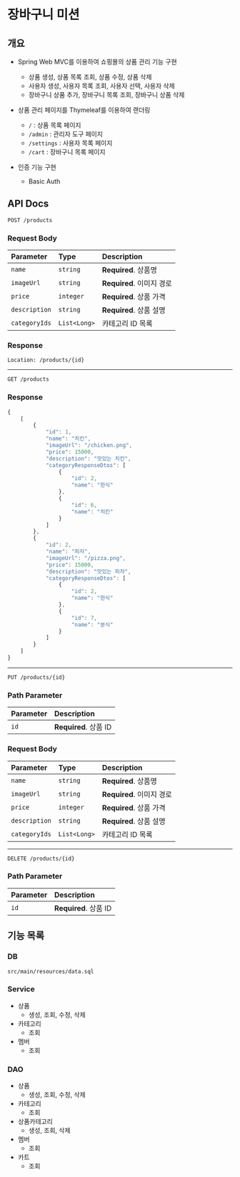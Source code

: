 # 장바구니 미션

## 개요

- Spring Web MVC를 이용하여 쇼핑몰의 상품 관리 기능 구현
    - 상품 생성, 상품 목록 조회, 상품 수정, 상품 삭제
    - 사용자 생성, 사용자 목록 조회, 사용자 선택, 사용자 삭제
    - 장바구니 상품 추가, 장바구니 목록 조회, 장바구니 상품 삭제

- 상품 관리 페이지를 Thymeleaf를 이용하여 랜더링
    - `/` : 상품 목록 페이지
    - `/admin` : 관리자 도구 페이지
    - `/settings` : 사용자 목록 페이지
    - `/cart` : 장바구니 목록 페이지

- 인증 기능 구현
    - Basic Auth

## API Docs

```http
POST /products
```

### Request Body

| Parameter     | Type         | Description          |
|:--------------|:-------------|:---------------------|
| `name`        | `string`     | **Required**. 상품명    |
| `imageUrl`    | `string`     | **Required**. 이미지 경로 |
| `price`       | `integer`    | **Required**. 상품 가격  |
| `description` | `string`     | **Required**. 상품 설명  |
| `categoryIds` | `List<Long>` | 카테고리 ID 목록           |

### Response

```http
Location: /products/{id}
```

---

```http
GET /products
```

### Response

```javascript
{
    [
        {
            "id": 1,
            "name": "치킨",
            "imageUrl": "/chicken.png",
            "price": 15000,
            "description": "맛있는 치킨",
            "categoryResponseDtos": [
                {
                    "id": 2,
                    "name": "한식"
                },
                {
                    "id": 6,
                    "name": "치킨"
                }
            ]
        },
        {
            "id": 2,
            "name": "피자",
            "imageUrl": "/pizza.png",
            "price": 15000,
            "description": "맛있는 피자",
            "categoryResponseDtos": [
                {
                    "id": 2,
                    "name": "한식"
                },
                {
                    "id": 7,
                    "name": "분식"
                }
            ]
        }
    ]
}
```

---

```http
PUT /products/{id}
```

### Path Parameter

| Parameter | Description         |
|:----------|:--------------------|
| `id`      | **Required**. 상품 ID |

### Request Body

| Parameter     | Type         | Description          |
|:--------------|:-------------|:---------------------|
| `name`        | `string`     | **Required**. 상품명    |
| `imageUrl`    | `string`     | **Required**. 이미지 경로 |
| `price`       | `integer`    | **Required**. 상품 가격  |
| `description` | `string`     | **Required**. 상품 설명  |
| `categoryIds` | `List<Long>` | 카테고리 ID 목록           |

---

```http
DELETE /products/{id}
```

### Path Parameter

| Parameter | Description         |
|:----------|:--------------------|
| `id`      | **Required**. 상품 ID |

## 기능 목록

### DB

```
src/main/resources/data.sql
```

### Service

- 상품
    - 생성, 조회, 수정, 삭제
- 카테고리
    - 조회
- 멤버
    - 조회

### DAO

- 상품
    - 생성, 조회, 수정, 삭제
- 카테고리
    - 조회
- 상품카테고리
    - 생성, 조회, 삭제
- 멤버
    - 조회
- 카트
    - 조회
